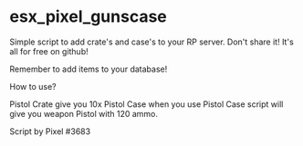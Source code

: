 # esx_pixel_gunscase

Simple script to add crate's and case's to your RP server.
Don't share it! It's all for free on github!

Remember to add items to your database!

How to use?

Pistol Crate give you 10x Pistol Case when you use Pistol Case script will give you weapon Pistol with 120 ammo.

Script by Pixel #3683
